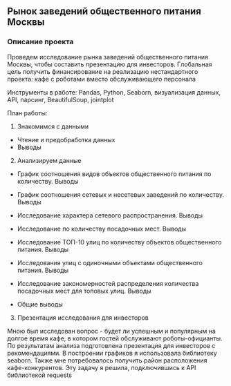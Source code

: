 ## Рынок заведений общественного питания Москвы
### Описание проекта
Проведем исследование рынка заведений общественного питания Москвы,
чтобы составить презентацию для инвесторов. Глобальная цель получить финансирование на реализацию нестандартного проекта: кафе с роботами вместо обслуживающего персонала

Инструменты в работе: Pandas, Python, Seaborn, визуализация данных, 
API, парсинг, BeautifulSoup, jointplot

План работы:
1. Знакомимся с данными
- Чтение и предобработка данных
- Выводы

2. Анализируем данные
- График соотношения видов объектов общественного питания по количеству. Выводы
- График соотношения сетевых и несетевых заведений по количеству. Выводы
- Исследование характера сетевого распространения. Выводы
- Исследование по количеству посадочных мест. Выводы
- Исследование ТОП-10 улиц по количеству объектов общественного питания. Выводы
- Исследования улиц с одиночными объектами общественного питания. Выводы
- Исследование закономерностей распределения количества посадочных мест для топовых улиц. Выводы

- Общие выводы

3. Презентация исследования для инвесторов

Мною был исследован вопрос - будет ли успешным и популярным на долгое время кафе, в
котором гостей обслуживают роботы-официанты. По результатам анализа подготовлена
презентация для инвесторов с рекомендациями. В построении графиков я использовала
библиотеку seaborn. Также мне потребовалось получить район расположения
кафе-конкурентов. Эту задачу я решила, подключившись к API библиотекой requests
